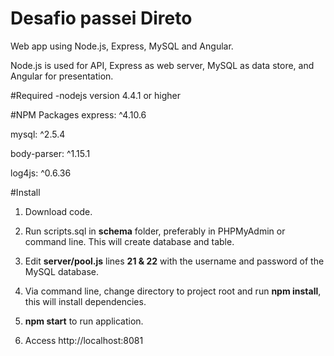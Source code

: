 Desafio passei Direto
===============

Web app using Node.js, Express, MySQL and Angular.  

Node.js is used for API, Express as web server, MySQL as data store, and Angular for presentation.

#Required
-nodejs version 4.4.1 or higher

#NPM Packages
express: ^4.10.6

mysql: ^2.5.4

body-parser: ^1.15.1

log4js: ^0.6.36

#Install
1.  Download code.

2.  Run scripts.sql in **schema** folder, preferably in PHPMyAdmin or command line.  This will create database and table.

3.  Edit **server/pool.js** lines **21 & 22** with the username and password of the MySQL database.

3.  Via command line, change directory to project root and run **npm install**, this will install dependencies. 

4.  **npm start** to run application.

5. Access http://localhost:8081
